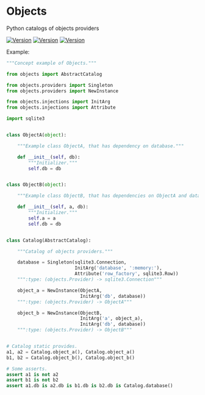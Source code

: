 Objects
=======

Python catalogs of objects providers

[![Version](https://img.shields.io/pypi/v/Objects.svg)](https://pypi.python.org/pypi/Objects)
[![Version](https://img.shields.io/pypi/dm/Objects.svg)](https://pypi.python.org/pypi/Objects)
[![Version](https://img.shields.io/pypi/l/Objects.svg)](https://pypi.python.org/pypi/Objects)

Example:

```python
"""Concept example of Objects."""

from objects import AbstractCatalog

from objects.providers import Singleton
from objects.providers import NewInstance

from objects.injections import InitArg
from objects.injections import Attribute

import sqlite3


class ObjectA(object):

    """Example class ObjectA, that has dependency on database."""

    def __init__(self, db):
        """Initializer."""
        self.db = db


class ObjectB(object):

    """Example class ObjectB, that has dependencies on ObjectA and database."""

    def __init__(self, a, db):
        """Initializer."""
        self.a = a
        self.db = db


class Catalog(AbstractCatalog):

    """Catalog of objects providers."""

    database = Singleton(sqlite3.Connection,
                         InitArg('database', ':memory:'),
                         Attribute('row_factory', sqlite3.Row))
    """:type: (objects.Provider) -> sqlite3.Connection"""

    object_a = NewInstance(ObjectA,
                           InitArg('db', database))
    """:type: (objects.Provider) -> ObjectA"""

    object_b = NewInstance(ObjectB,
                           InitArg('a', object_a),
                           InitArg('db', database))
    """:type: (objects.Provider) -> ObjectB"""


# Catalog static provides.
a1, a2 = Catalog.object_a(), Catalog.object_a()
b1, b2 = Catalog.object_b(), Catalog.object_b()

# Some asserts.
assert a1 is not a2
assert b1 is not b2
assert a1.db is a2.db is b1.db is b2.db is Catalog.database()
```
